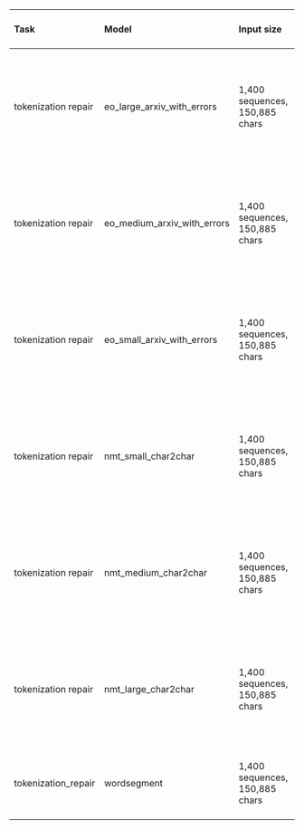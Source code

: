 | Task                | Model                       | Input size                     | Runtime in seconds |  Seq/s |    Char/s | Batch size | Sorted | Device                                                               |
|:--------------------|:----------------------------|:-------------------------------|-------------------:|-------:|----------:|-----------:|:-------|:---------------------------------------------------------------------|
| tokenization repair | eo_large_arxiv_with_errors  | 1,400 sequences, 150,885 chars |              3.369 | 415.60 |  44791.52 |         16 | yes    | NVIDIA GeForce GTX 1080 Ti, Intel(R) Core(TM) i7-9750H CPU @ 2.60GHz |
| tokenization repair | eo_medium_arxiv_with_errors | 1,400 sequences, 150,885 chars |              2.009 | 696.99 |  75118.19 |         16 | yes    | NVIDIA GeForce GTX 1080 Ti, Intel(R) Core(TM) i7-9750H CPU @ 2.60GHz |
| tokenization repair | eo_small_arxiv_with_errors  | 1,400 sequences, 150,885 chars |              1.460 | 958.93 | 103349.19 |         16 | yes    | NVIDIA GeForce GTX 1080 Ti, Intel(R) Core(TM) i7-9750H CPU @ 2.60GHz |
| tokenization repair | nmt_small_char2char         | 1,400 sequences, 150,885 chars |            270.166 |   5.18 |    558.49 |         16 | yes    | NVIDIA GeForce GTX 1080 Ti, Intel(R) Core(TM) i7-9750H CPU @ 2.60GHz |
| tokenization repair | nmt_medium_char2char        | 1,400 sequences, 150,885 chars |            341.206 |   4.10 |    442.21 |         16 | yes    | NVIDIA GeForce GTX 1080 Ti, Intel(R) Core(TM) i7-9750H CPU @ 2.60GHz |
| tokenization repair | nmt_large_char2char         | 1,400 sequences, 150,885 chars |            470.617 |   2.97 |    320.61 |         16 | yes    | NVIDIA GeForce GTX 1080 Ti, Intel(R) Core(TM) i7-9750H CPU @ 2.60GHz |
| tokenization_repair | wordsegment                 | 1,400 sequences, 150,885 chars |            111.600 |   12.5 |   1352.02 |          1 | no     | Intel(R) Core(TM) i7-9750H CPU @ 2.60GHz                             |

